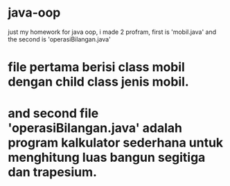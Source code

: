 # java-oop
just my homework for java oop, i made 2 profram, first is 'mobil.java' and the second is 'operasiBilangan.java'
# file pertama berisi class mobil dengan child class jenis mobil.
# and second file 'operasiBilangan.java' adalah program kalkulator sederhana untuk menghitung luas bangun segitiga dan trapesium.
